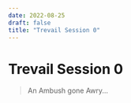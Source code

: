 ```yaml
---
date: 2022-08-25
draft: false
title: "Trevail Session 0"
---
```


# Trevail Session 0

> An Ambush gone Awry...


